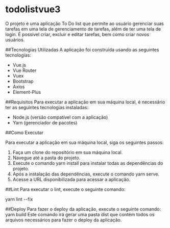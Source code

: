 # todolistvue3

O projeto é uma aplicação To Do list que permite ao usuário gerenciar suas tarefas em uma tela de gerenciamento de tarefas, além de ter uma tela de login. É possível criar, excluir e editar tarefas, bem como criar novos usuários.

##Tecnologias Utilizadas
A aplicação foi construída usando as seguintes tecnologias:

<ul>
<li>Vue.js</li>
<li>Vue Router</li>
<li>Vuex</li>
<li>Bootstrap</li>
<li>Axios</li>
<li>Element-Plus</li>
</ul>

##Requisitos
Para executar a aplicação em sua máquina local, é necessário ter as seguintes tecnologias instaladas:

<ul>
<li>Node.js (versão compatível com a aplicação)</li>
<li>Yarn (gerenciador de pacotes)</li>
</ul>

##Como Executar

Para executar a aplicação em sua máquina local, siga os seguintes passos:

<ol>
<li>Faça um clone do repositório em sua máquina local.</li>
<li>Navegue até a pasta do projeto.</li>
<li>Execute o comando yarn install para instalar todas as dependências do projeto.</li>
<li>Após a instalação das dependências, execute o comando yarn serve.</li>
<li>Acesse a URL disponibilizada para acessar a aplicação.</li>
</ol>

##Lint
Para executar o lint, execute o seguinte comando:

yarn lint --fix

##Deploy
Para fazer o deploy da aplicação, execute o seguinte comando:
yarn build
Este comando irá gerar uma pasta dist que contém todos os arquivos necessários para fazer o deploy da aplicação.
